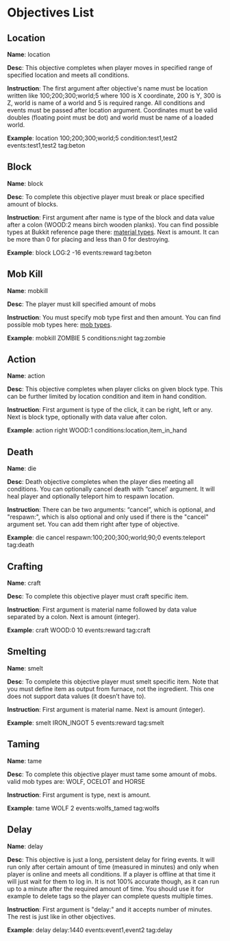 Objectives List
=============

Location
--------------------

**Name**: location

**Desc**: This objective completes when player moves in specified range of specified location and meets all conditions.

**Instruction**: The first argument after objective's name must be location written like 100;200;300;world;5 where 100 is X coordinate, 200 is Y, 300 is Z, world is name of a world and 5 is required range. All conditions and events must be passed after location argument. Coordinates must be valid doubles (floating point must be dot) and world must be name of a loaded world.

**Example**: location 100;200;300;world;5 condition:test1,test2 events:test1,test2 tag:beton

Block
--------------------

**Name**: block

**Desc**: To complete this objective player must break or place specified amount of blocks.

**Instruction**: First argument after name is type of the block and data value after a colon (WOOD:2 means birch wooden planks). You can find possible types at Bukkit reference page there: [material types](jd.bukkit.org/rb/apidocs/org/bukkit/Material.html). Next is amount. It can be more than 0 for placing and less than 0 for destroying.

**Example**: block LOG:2 -16 events:reward tag:beton

Mob Kill
--------------------

**Name**: mobkill

**Desc**: The player must kill specified amount of mobs

**Instruction**: You must specify mob type first and then amount. You can find possible mob types here: [mob types](http://jd.bukkit.org/rb/apidocs/org/bukkit/entity/EntityType.html).

**Example**: mobkill ZOMBIE 5 conditions:night tag:zombie

Action
--------------------

**Name**: action

**Desc**: This objective completes when player clicks on given block type. This can be further limited by location condition and item in hand condition.

**Instruction**: First argument is type of the click, it can be right, left or any. Next is block type, optionally with data value after colon.

**Example**: action right WOOD:1 conditions:location,item_in_hand

Death
--------------------

**Name**: die

**Desc**: Death objective completes when the player dies meeting all conditions. You can optionally cancel death with “cancel’ argument. It will heal player and optionally teleport him to respawn location.

**Instruction**: There can be two arguments: “cancel”, which is optional, and "respawn:", which is also optional and only used if there is the "cancel" argument set. You can add them right after type of objective.

**Example**: die cancel respawn:100;200;300;world;90;0 events:teleport tag:death

Crafting
--------------------

**Name**: craft

**Desc**: To complete this objective player must craft specific item.

**Instruction**: First argument is material name followed by data value separated by a colon. Next is amount (integer).

**Example**: craft WOOD:0 10 events:reward tag:craft

Smelting
--------------------

**Name**: smelt

**Desc**: To complete this objective player must smelt specific item. Note that you must define item as output from furnace, not the ingredient. This one does not support data values (it doesn’t have to).

**Instruction**: First argument is material name. Next is amount (integer).

**Example**: smelt IRON_INGOT 5 events:reward tag:smelt

Taming
--------------------

**Name**: tame

**Desc**: To complete this objective player must tame some amount of mobs. valid mob types are: WOLF, OCELOT and HORSE

**Instruction**: First argument is type, next is amount.

**Example**: tame WOLF 2 events:wolfs_tamed tag:wolfs

Delay
-------------------

**Name**: delay

**Desc**: This objective is just a long, persistent delay for firing events. It will run only after certain amount of time (measured in minutes) and only when player is online and meets all conditions. If a player is offline at that time it will just wait for them to log in. It is not 100% accurate though, as it can run up to a minute after the required amount of time. You should use it for example to delete tags so the player can complete quests multiple times.

**Instruction**: First argument is "delay:" and it accepts number of minutes. The rest is just like in other objectives.

**Example**: delay delay:1440 events:event1,event2 tag:delay